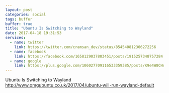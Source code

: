 ```yaml
---
layout: post
categories: social
tags: buffer
buffer: true
title: "Ubuntu Is Switching to Wayland"
date: 2017-04-18 19:31:53
services: 
  - name: twitter
    link: https://twitter.com/cramsan_dev/status/854540812306272256
  - name: facebook
    link: https://facebook.com/1658129037803451/posts/1915257348757284
  - name: google
    link: https://plus.google.com/106027709116533359385/posts/K9e4W8CHutG
---
```


Ubuntu Is Switching to Wayland <a class="url" href="http://www.omgubuntu.co.uk/2017/04/ubuntu-will-run-wayland-default" rel="external nofollow" target="_blank">http://www.omgubuntu.co.uk/2017/04/ubuntu-will-run-wayland-default</a>
